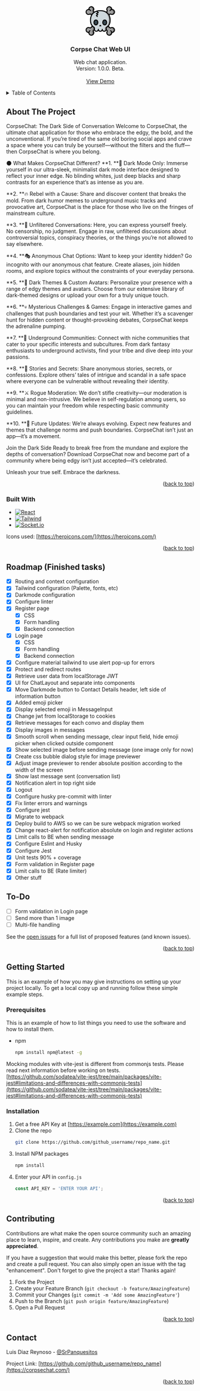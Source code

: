 <!-- Improved compatibility of back to top link: See: https://github.com/othneildrew/Best-README-Template/pull/73 -->
<a name="readme-top"></a>

<!-- PROJECT LOGO -->
<br />
<div align="center">
  <a href="https://corpsechat.com">
    <img src="src/assets/images/logo.png" alt="Logo" width="80" height="80">
  </a>

<h3 align="center">Corpse Chat Web UI</h3>

  <p align="center">
    Web chat application.
    <br />
    Version: 1.0.0. Beta.
    <br /><br />
    <a href="https://corpsechat.com">View Demo</a>
  </p>
</div>



<!-- TABLE OF CONTENTS -->
<details>
  <summary>Table of Contents</summary>
  <ol>
    <li>
      <a href="#about-the-project">About The Project</a>
      <ul>
        <li><a href="#built-with">Built With</a></li>
      </ul>
    </li>
    <li>
      <a href="#getting-started">Getting Started</a>
      <ul>
        <li><a href="#prerequisites">Prerequisites</a></li>
        <li><a href="#installation">Installation</a></li>
      </ul>
    </li>
    <li><a href="#usage">Usage</a></li>
    <li><a href="#roadmap">Roadmap</a></li>
    <li><a href="#contributing">Contributing</a></li>
    <li><a href="#license">License</a></li>
    <li><a href="#contact">Contact</a></li>
    <li><a href="#acknowledgments">Acknowledgments</a></li>
  </ol>
</details>



<!-- ABOUT THE PROJECT -->
## About The Project

CorpseChat: The Dark Side of Conversation
Welcome to CorpseChat, the ultimate chat application for those who embrace the edgy, the bold, and the unconventional. If you’re tired of the same old boring social apps and crave a space where you can truly be yourself—without the filters and the fluff—then CorpseChat is where you belong.

🌑 What Makes CorpseChat Different?
**1. **🖤 Dark Mode Only: Immerse yourself in our ultra-sleek, minimalist dark mode interface designed to reflect your inner edge. No blinding whites, just deep blacks and sharp contrasts for an experience that’s as intense as you are.

**2. **🔥 Rebel with a Cause: Share and discover content that breaks the mold. From dark humor memes to underground music tracks and provocative art, CorpseChat is the place for those who live on the fringes of mainstream culture.

**3. **💬 Unfiltered Conversations: Here, you can express yourself freely. No censorship, no judgment. Engage in raw, unfiltered discussions about controversial topics, conspiracy theories, or the things you’re not allowed to say elsewhere.

**4. **🎭 Anonymous Chat Options: Want to keep your identity hidden? Go incognito with our anonymous chat feature. Create aliases, join hidden rooms, and explore topics without the constraints of your everyday persona.

**5. **🖤 Dark Themes & Custom Avatars: Personalize your presence with a range of edgy themes and avatars. Choose from our extensive library of dark-themed designs or upload your own for a truly unique touch.

**6. **💀 Mysterious Challenges & Games: Engage in interactive games and challenges that push boundaries and test your wit. Whether it’s a scavenger hunt for hidden content or thought-provoking debates, CorpseChat keeps the adrenaline pumping.

**7. **🔗 Underground Communities: Connect with niche communities that cater to your specific interests and subcultures. From dark fantasy enthusiasts to underground activists, find your tribe and dive deep into your passions.

**8. **📜 Stories and Secrets: Share anonymous stories, secrets, or confessions. Explore others’ tales of intrigue and scandal in a safe space where everyone can be vulnerable without revealing their identity.

**9. **⚔️ Rogue Moderation: We don’t stifle creativity—our moderation is minimal and non-intrusive. We believe in self-regulation among users, so you can maintain your freedom while respecting basic community guidelines.

**10. **🔮 Future Updates: We’re always evolving. Expect new features and themes that challenge norms and push boundaries. CorpseChat isn’t just an app—it’s a movement.

Join the Dark Side
Ready to break free from the mundane and explore the depths of conversation? Download CorpseChat now and become part of a community where being edgy isn’t just accepted—it’s celebrated.

Unleash your true self. Embrace the darkness.

<p align="right">(<a href="#readme-top">back to top</a>)</p>



### Built With

* [![React][React.js]][React-url]
* [![Tailwind][Tailwind.css]][Tailwind-url]
* [![Socket.io][Socket.io]][Socket-url]

Icons used:
[https://heroicons.com/](https://heroicons.com/)

<p align="right">(<a href="#readme-top">back to top</a>)</p>


<!-- ROADMAP -->
## Roadmap (Finished tasks)

- [x] Routing and context configuration
- [x] Tailwind configuration (Palette, fonts, etc)
- [x] Darkmode configuration
- [x] Configure linter
- [x] Register page
    - [x] CSS
    - [x] Form handling
    - [x] Backend connection
- [x] Login page
    - [x] CSS
    - [x] Form handling
    - [x] Backend connection
- [x] Configure material tailwind to use alert pop-up for errors
- [x] Protect and redirect routes
- [x] Retrieve user data from localStorage JWT
- [x] UI for ChatLayout and separate into components
- [x] Move Darkmode button to Contact Details header, left side of information button
- [x] Added emoji picker
- [x] Display selected emoji in MessageInput
- [x] Change jwt from localStorage to cookies
- [x] Retrieve messages for each convo and display them
- [x] Display images in messages
- [x] Smooth scroll when sending message, clear input field, hide emoji picker when clicked outside component
- [x] Show selected image before sending message (one image only for now)
- [x] Create css bubble dialog style for image previewer
- [x] Adjust image previewer to render absolute position according to the width of the screen
- [x] Show last message sent (conversation list)
- [x] Notification alert in top right side
- [x] Logout
- [x] Configure husky pre-commit with linter
- [x] Fix linter errors and warnings
- [x] Configure jest
- [x] Migrate to webpack
- [x] Deploy build to AWS so we can be sure webpack migration worked
- [x] Change react-alert for notification absolute on login and register actions
- [x] Limit calls to BE when sending message
- [x] Configure Eslint and Husky
- [x] Configure Jest
- [x] Unit tests 90% + coverage
- [x] Form validation in Register page
- [x] Limit calls to BE (Rate limiter)
- [x] Other stuff

## To-Do

- [ ] Form validation in Login page
- [ ] Send more than 1 image
- [ ] Multi-file handling

See the [open issues](https://github.com/github_username/repo_name/issues) for a full list of proposed features (and known issues).

<p align="right">(<a href="#readme-top">back to top</a>)</p>


<!-- GETTING STARTED -->
## Getting Started

This is an example of how you may give instructions on setting up your project locally.
To get a local copy up and running follow these simple example steps.

### Prerequisites

This is an example of how to list things you need to use the software and how to install them.
* npm
  ```sh
  npm install npm@latest -g
  ```

Mocking modules with vite-jest is different from commonjs tests. Please read next information before working on tests.
[https://github.com/sodatea/vite-jest/tree/main/packages/vite-jest#limitations-and-differences-with-commonjs-tests](https://github.com/sodatea/vite-jest/tree/main/packages/vite-jest#limitations-and-differences-with-commonjs-tests)

### Installation

1. Get a free API Key at [https://example.com](https://example.com)
2. Clone the repo
   ```sh
   git clone https://github.com/github_username/repo_name.git
   ```
3. Install NPM packages
   ```sh
   npm install
   ```
4. Enter your API in `config.js`
   ```js
   const API_KEY = 'ENTER YOUR API';
   ```

<p align="right">(<a href="#readme-top">back to top</a>)</p>


<!-- CONTRIBUTING -->
## Contributing

Contributions are what make the open source community such an amazing place to learn, inspire, and create. Any contributions you make are **greatly appreciated**.

If you have a suggestion that would make this better, please fork the repo and create a pull request. You can also simply open an issue with the tag "enhancement".
Don't forget to give the project a star! Thanks again!

1. Fork the Project
2. Create your Feature Branch (`git checkout -b feature/AmazingFeature`)
3. Commit your Changes (`git commit -m 'Add some AmazingFeature'`)
4. Push to the Branch (`git push origin feature/AmazingFeature`)
5. Open a Pull Request

<p align="right">(<a href="#readme-top">back to top</a>)</p>



<!-- CONTACT -->
## Contact

Luis Diaz Reynoso - [@SrPanquesitos](https://x.com/SrPanquesitos)

Project Link: [https://github.com/github_username/repo_name](https://corpsechat.com/)

<p align="right">(<a href="#readme-top">back to top</a>)</p>



<!-- MARKDOWN LINKS & IMAGES -->
<!-- https://www.markdownguide.org/basic-syntax/#reference-style-links -->
[contributors-shield]: https://img.shields.io/github/contributors/github_username/repo_name.svg?style=for-the-badge
[contributors-url]: https://github.com/github_username/repo_name/graphs/contributors
[forks-shield]: https://img.shields.io/github/forks/github_username/repo_name.svg?style=for-the-badge
[forks-url]: https://github.com/github_username/repo_name/network/members
[stars-shield]: https://img.shields.io/github/stars/github_username/repo_name.svg?style=for-the-badge
[stars-url]: https://github.com/github_username/repo_name/stargazers
[issues-shield]: https://img.shields.io/github/issues/github_username/repo_name.svg?style=for-the-badge
[issues-url]: https://github.com/github_username/repo_name/issues
[license-shield]: https://img.shields.io/github/license/github_username/repo_name.svg?style=for-the-badge
[license-url]: https://github.com/github_username/repo_name/blob/master/LICENSE.txt
[linkedin-shield]: https://img.shields.io/badge/-LinkedIn-black.svg?style=for-the-badge&logo=linkedin&colorB=555
[linkedin-url]: https://linkedin.com/in/linkedin_username
[product-screenshot]: images/screenshot.png
[Next.js]: https://img.shields.io/badge/next.js-000000?style=for-the-badge&logo=nextdotjs&logoColor=white
[Next-url]: https://nextjs.org/
[React.js]: https://img.shields.io/badge/React-20232A?style=for-the-badge&logo=react&logoColor=61DAFB
[React-url]: https://reactjs.org/
[Vue.js]: https://img.shields.io/badge/Vue.js-35495E?style=for-the-badge&logo=vuedotjs&logoColor=4FC08D
[Vue-url]: https://vuejs.org/
[Angular.io]: https://img.shields.io/badge/Angular-DD0031?style=for-the-badge&logo=angular&logoColor=white
[Angular-url]: https://angular.io/
[Tailwind.css]: https://img.shields.io/badge/Tailwind-011f4b?style=for-the-badge&logo=tailwindcss&logoColor=06B6D4
[Tailwind-url]: https://tailwindcss.com/
[Socket.io]: https://img.shields.io/badge/Socket.io-010101?style=for-the-badge&logo=socketdotio&logoColor=fff
[Socket-url]: https://socket.io/
